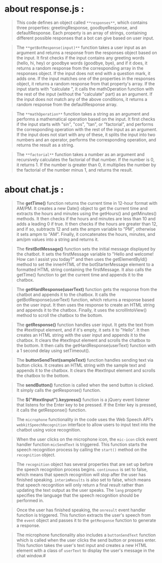 # about response.js :

>This code defines an object called `**responses**`, which contains three properties: greetingResponse, goodbyeResponse, and defaultResponse. Each property is an array of strings, containing different possible responses that a bot can give based on user input.

>The `**getBotResponse(input)**` function takes a user input as an argument and returns a response from the responses object based on the input. It first checks if the input contains any greeting words (hello, hi, hey) or goodbye words (goodbye, bye), and if it does, it returns a random response from the corresponding array in the responses object. If the input does not end with a question mark, it adds one.
>If the input matches one of the properties in the responses object, it returns a random response from that property's array. If the input starts with "calculate ", it calls the mathOperation function with the rest of the input (without the "calculate" part) as an argument. If the input does not match any of the above conditions, it returns a random response from the defaultResponse array.

>The `**mathOperation**` function takes a string as an argument and performs a mathematical operation based on the input. It first checks if the input starts with "sin", "cos", "tan", or "factorial", and performs the corresponding operation with the rest of the input as an argument. If the input does not start with any of these, it splits the input into two numbers and an operator, performs the corresponding operation, and returns the result as a string.

>The `**factorial**` function takes a number as an argument and recursively calculates the factorial of that number. If the number is 0, it returns 1. If the number is greater than 0, it multiplies the number by the factorial of the number minus 1, and returns the result.

# about chat.js :
>The **getTime()** function returns the current time in 12-hour format with AM/PM. It creates a new Date() object to get the current time and extracts the hours and minutes using the getHours() and getMinutes() methods. It then checks if the hours and minutes are less than 10 and adds a leading 0 if true. It then checks if the hours are greater than 12, and if so, subtracts 12 and sets the ampm variable to "PM", otherwise it sets ampm to "AM". Finally, it concatenates the hours, minutes, and am/pm values into a string and returns it.

>The **firstBotMessage()** function sets the initial message displayed by the chatbot. It sets the firstMessage variable to "Hello and welcome! How can I assist you today?" and then uses the getElementById() method to set the innerHTML of the botStarterMessage element to a formatted HTML string containing the firstMessage. It also calls the getTime() function to get the current time and appends it to the chatbox.

>The **getHardResponse(userText)** function gets the response from the chatbot and appends it to the chatbox. It calls the getBotResponse(userText) function, which returns a response based on the user input. It then uses the response to create an HTML string and appends it to the chatbox. Finally, it uses the scrollIntoView() method to scroll the chatbox to the bottom.

>The **getResponse()** function handles user input. It gets the text from the #textInput element, and if it's empty, it sets it to "Hello". It then creates an HTML string with the user input and appends it to the chatbox. It clears the #textInput element and scrolls the chatbox to the bottom. It then calls the getHardResponse(userText) function with a 1 second delay using setTimeout().

>The **buttonSendText(sampleText)** function handles sending text via button clicks. It creates an HTML string with the sample text and appends it to the chatbox. It clears the #textInput element and scrolls the chatbox to the bottom.

>The **sendButton()** function is called when the send button is clicked. It simply calls the getResponse() function.

>The **$("#textInput").keypress()** function is a jQuery event listener that listens for the Enter key to be pressed. If the Enter key is pressed, it calls the getResponse() function.

>The `microphone` functionality in the code uses the Web Speech API's `webkitSpeechRecognition` interface to allow users to input text into the chatbot using voice recognition. 

>When the user clicks on the microphone icon, the `mic-icon` click event handler function `micSendText` is triggered. This function starts the speech recognition process by calling the `start()` method on the `recognition` object. 

>The `recognition` object has several properties that are set up before the speech recognition process begins. `continuous` is set to false, which means that speech recognition will stop after the user has finished speaking. `interimResults` is also set to false, which means that speech recognition will only return a final result rather than updating the text output as the user speaks. The `lang` property specifies the language that the speech recognition should be performed in.

>Once the user has finished speaking, the `onresult` event handler function is triggered. This function extracts the user's speech from the `event` object and passes it to the `getResponse` function to generate a response. 

>The microphone functionality also includes a `buttonSendText` function which is called when the user clicks the send button or presses enter. This function takes the user's text input and creates a new HTML element with a class of `userText` to display the user's message in the chat window.#  